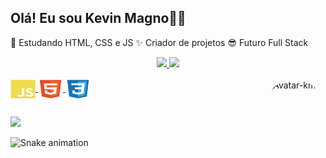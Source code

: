 ## Olá! Eu sou Kevin Magno🤴🏿

🧐 Estudando HTML, CSS e JS
✨ Criador de projetos
😎 Futuro Full Stack

<div align="center">
  <a href="https://github.com/Kmos91">
  <img height="175em" src="https://github-readme-stats.vercel.app/api?username=Kmos91&show_icons=true&theme=vision-friendly-dark&include_all_commits=true&count_private=true"/>
  <img height="180em" src="https://github-readme-stats.vercel.app/api/top-langs/?username=Kmos91&layout=compact&langs_count=7&theme=vision-friendly-dark"/>
</div>
<div style="display: inline_block"><br>
  <img align="center" alt="Rafa-Js" height="30" width="40" src="https://raw.githubusercontent.com/devicons/devicon/master/icons/javascript/javascript-plain.svg">
  <img align="center" alt="Rafa-HTML" height="30" width="40" src="https://raw.githubusercontent.com/devicons/devicon/master/icons/html5/html5-original.svg">
  <img align="center" alt="Rafa-CSS" height="30" width="40" src="https://raw.githubusercontent.com/devicons/devicon/master/icons/css3/css3-original.svg">
  <img align="right" alt="Avatar-kmos" height="150" style="border-radius:50px;"
  src="https://cdn.discordapp.com/attachments/898556580017102921/943208402086133820/Avatar-kmos_-_Editado_por_kevin.png">
</div>
  
##
  
<div>
  <a href = "mailto:kevinmagno91@gmail.com"><img src="https://img.shields.io/badge/Gmail-D14836?style=for-the-badge&logo=gmail&logoColor=white"></a>
  
  ![Snake animation](https://github.com/Kmos91/Kmos91/blob/output/github-contribution-grid-snake.svg)
</div>
